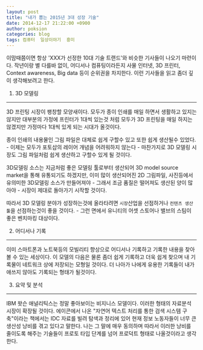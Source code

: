 ```yaml
---
layout: post
title: "내가 뽑는 2015년 3대 성장 기술"
date: 2014-12-17 21:22:00 +0900
author: poksion
categories: blog
tags: 컴퓨터  일상이야기  흥미
---
```


이맘때쯤이면 항상 'XXX가 선정한 10대 기술 트랜드'와 비슷한 기사들이 나오기 마련이다. 작년이랑 별 다를바 없이, 어디서나 컴퓨팅이라든지 사물 인터넷, 3D 프린터, Context awareness, Big data 등이 순위권을 차지한다. 이런 기사들을 읽고 좀더 깊이 생각해보려고 한다.

1. 3D 모델링
------------
3D 프린팅 시장이 팽창할 모양새이다. 모두가 종이 인쇄를 매일 하면서 생활하고 있지는 않지만 대부분의 가정에 프린터가 1대씩 있는것 처럼 모두가 3D 프린팅을 매일 하지는 않겠지만 가정마다 1대씩 있게 되는 시대가 올것이다.

종이 인쇄의 내용물인 그림 파일은 대체로 쉽게 구할수 있고 또한 쉽게 생산될수 있었다. - 이제는 모두가 포토샵의 레이어 개념을 어려워하지 않는다 - 마찬가지로 3D 모델링 시장도 그림 파일처럼 쉽게 생산하고 구할수 있게 될 것이다.

3D모델링 소스는 지금처럼 좋은 모델링 툴로부터 생산되어 3D model source market을 통해 유통되기도 하겠지만, 이미 많이 생산되어진 2D 그림파일, 사진등에서 유의미한 3D모델링 소스가 만들어져야 - 그래서 조금 품질은 떨어져도 생산된 양이 많아야 - 시장이 제대로 돌아가기 시작할 것이다.

따라서 3D 모델링 분야가 성장하는것에 올라타려면 ```시장```산업을 선점하거나 ```컨텐츠 생산툴```을 선점하는것이 좋을 것이다. - 그런 면에서 유니티의 어셋 스토어나 밸브의 스팀이 좋은 벤치마킹 대상이다.

2. 어디서나 기록
-------------
이미 스마트폰과 노트북등의 모빌리티 향상으로 어디서나 기록하고 기록한 내용을 찾아볼 수 있는 세상이다. 이 모델의 다음은 물론 좀더 쉽게 기록하고 더욱 쉽게 찾으며 내 기록물이 네트워크 상에 저장되는 모형일 것이다. 더 나아가 나에게 유용한 기록들이 내가 애쓰지 않아도 기록되는 형태가 될것이다.

3. 요약 및 분석
-------------
IBM 왓슨 애널리틱스는 정말 좋아보이는 비지니스 모델이다. 이러한 형태의 자료분석 시장이 확장될 것이다. 에이콘에서 나온 "자연어 텍스트 처리를 통한 검색 시스템 구축"이라는 책에서는 IDC 자료를 빌려 탐색과 정리에 있어 현재 정보 노동자들이 너무 큰 생산성 낭비를 겪고 있다고 말한다. 나는 그 말에 매우 동의하며 따라서 이러한 낭비를 줄이도록 해주는 기술들이 프로토 타입 단계를 넘어 프로덕트 형태로 나올것이라고 생각한다.

